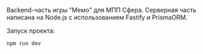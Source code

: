 Backend-часть игры "Мемо" для МПП Сфера. Серверная часть написана на Node.js с использованием Fastify и PrismaORM.

Запуск проекта:

```sh
npm run dev
```
